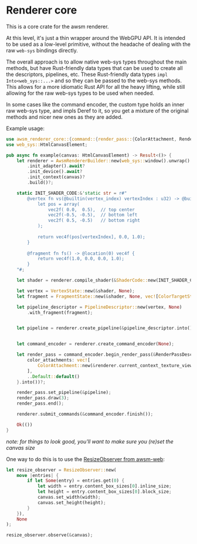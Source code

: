 # Renderer core

This is a core crate for the awsm renderer.

At this level, it's just a thin wrapper around the WebGPU API. It is intended to be used as a low-level primitive, without the headache of dealing with the raw `web-sys` bindings directly.

The overall approach is to allow native web-sys types throughout the main methods, but have Rust-friendly data types that can be used to create all the descriptors, pipelines, etc. These Rust-friendly data types `impl Into<web_sys::...>` and so they can be passed to the web-sys methods. This allows for a more idiomatic Rust API for all the heavy lifting, while still allowing for the raw web-sys types to be used when needed. 

In some cases like the command encoder, the custom type holds an inner raw web-sys type, and impls Deref to it, so you get a mixture of the original methods and nicer new ones as they are added.

Example usage:


```rust
use awsm_renderer_core::{command::{render_pass::{ColorAttachment, RenderPassDescriptor}, LoadOp, StoreOp}, error::Result, pipeline::{fragment::{ColorTargetState, FragmentState}, vertex::VertexState, PipelineDescriptor}, renderer::{AwsmRenderer, AwsmRendererBuilder}, shaders::ShaderCode};
use web_sys::HtmlCanvasElement;

pub async fn example(canvas: HtmlCanvasElement) -> Result<()> {
    let renderer = AwsmRendererBuilder::new(web_sys::window().unwrap().navigator().gpu())
        .init_adapter().await?
        .init_device().await?
        .init_context(canvas)?
        .build()?;

    static INIT_SHADER_CODE:&'static str = r#"
        @vertex fn vs(@builtin(vertex_index) vertexIndex : u32) -> @builtin(position) vec4f {
            let pos = array(
                vec2f( 0.0,  0.5),  // top center
                vec2f(-0.5, -0.5),  // bottom left
                vec2f( 0.5, -0.5)   // bottom right
            );
        
            return vec4f(pos[vertexIndex], 0.0, 1.0);
        }
        
        @fragment fn fs() -> @location(0) vec4f {
            return vec4f(1.0, 0.0, 0.0, 1.0);
        }
    "#;

    let shader = renderer.compile_shader(&ShaderCode::new(INIT_SHADER_CODE, None).into());

    let vertex = VertexState::new(&shader, None);
    let fragment = FragmentState::new(&shader, None, vec![ColorTargetState::new(renderer.current_context_format())]);

    let pipeline_descriptor = PipelineDescriptor::new(vertex, None)
        .with_fragment(fragment);


    let pipeline = renderer.create_pipeline(&pipeline_descriptor.into()).await?;


    let command_encoder = renderer.create_command_encoder(None);

    let render_pass = command_encoder.begin_render_pass(&RenderPassDescriptor {
        color_attachments: vec![
            ColorAttachment::new(&renderer.current_context_texture_view()?, LoadOp::Clear, StoreOp::Store)
        ],
        ..Default::default()
    }.into())?;

    render_pass.set_pipeline(&pipeline);
    render_pass.draw(3);
    render_pass.end();

    renderer.submit_commands(&command_encoder.finish());

    Ok(())
}
```

_note: for things to look good, you'll want to make sure you (re)set the canvas size_

One way to do this is to use the [ResizeObserver from awsm-web](https://docs.rs/awsm_web/0.45.0/awsm_web/dom/resize/struct.ResizeObserver.html):


```rust
let resize_observer = ResizeObserver::new(
    move |entries| {
        if let Some(entry) = entries.get(0) {
            let width = entry.content_box_sizes[0].inline_size;
            let height = entry.content_box_sizes[0].block_size;
            canvas.set_width(width);
            canvas.set_height(height);
        }
    }),
    None
);

resize_observer.observe(&canvas);
```